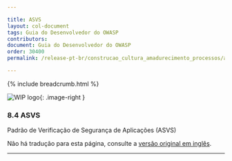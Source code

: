 ```yaml
---

title: ASVS
layout: col-document
tags: Guia do Desenvolvedor do OWASP
contributors:
document: Guia do Desenvolvedor do OWASP
order: 30400
permalink: /release-pt-br/construcao_cultura_amadurecimento_processos/asvs/

---
```


{% include breadcrumb.html %}

<style type="text/css">
.image-right {
  height: 180px;
  display: block;
  margin-left: auto;
  margin-right: auto;
  float: right;
}
</style>

![WIP logo](../../../assets/images/dg_wip.png "Trabalho em andamento"){: .image-right }

### 8.4 ASVS

Padrão de Verificação de Segurança de Aplicações (ASVS)

Não há tradução para esta página, consulte a [versão original em inglês][release1004].

----

[release1004]: https://github.com/OWASP/www-project-developer-guide/blob/main/draft/10-culture-process/04-asvs.md
